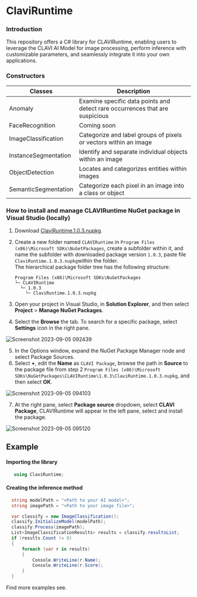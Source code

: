 # ClaviRuntime
### Introduction <br>
This repository offers a C# library for CLAVIRuntime, enabling users to leverage the CLAVI AI Model for image processing, perform inference with customizable parameters, and seamlessly integrate it into your own applications.
### Constructors
| Classes | Description |
| --- | --- |
| Anomaly | Examine specific data points and detect rare occurrences that are suspicious |
| FaceRecognition | Coming soon |
| ImageClassification | Categorize and label groups of pixels or vectors within an image | 
| InstanceSegmentation | Identify and separate individual objects within an image |
| ObjectDetection | Locates and categorizes entities within images | 
| SemanticSegmentation | Categorize each pixel in an image into a class or object |<br>

### How to install and manage CLAVIRuntime NuGet package in Visual Studio (locally)<br>
1. Download [ClaviRuntime.1.0.3.nupkg](https://github.com/RVisionSystem/ClaviRuntime/blob/master/ClaviRuntime.1.0.3.nupkg).
2. Create a new folder named ```CLAVIRuntime``` in ```Program Files (x86)\Microsoft SDKs\NuGetPackages```, create a subfolder within it, and name the subfolder with downloaded package version ```1.0.3```, paste file ```ClaviRuntime.1.0.3.nupkg```within the folder.<br>
   The hierarchical package folder tree has the following structure:
   
   ```
   Program Files (x86)\Microsoft SDKs\NuGetPackages
   └─ CLAVIRuntime
     └─ 1.0.3
       └─ ClaviRuntime.1.0.3.nupkg
   ```
3. Open your project in Visual Studio, in **Solution Explorer**, and then select **Project** > **Manage NuGet Packages**.
4. Select the **Browse** the tab. To search for a specific package, select **Settings** icon in the right pane.
   
![Screenshot 2023-09-05 092439](https://github.com/RVisionSystem/ClaviRuntime/assets/66403375/4bb9537d-b0ac-4cd2-9386-d2b330727d5a)

5. In the Options window, expand the NuGet Package Manager node and select Package Sources.
6. Select **+**, edit the **Name** as ```CLAVI Package```, browse the path in **Source** to the package file from step 2 ```Program Files (x86)\Microsoft SDKs\NuGetPackages\CLAVIRuntime\1.0.3\ClaviRuntime.1.0.3.nupkg```, and then select **OK**.

![Screenshot 2023-09-05 094103](https://github.com/RVisionSystem/ClaviRuntime/assets/66403375/45387e5c-058d-4e32-9c99-0a6a04ac8c10)
  
7. At the right pane, select **Package source** dropdown, select **CLAVI Package**, CLAVIRuntime will appear in the left pane, select and install the package. 

![Screenshot 2023-09-05 095120](https://github.com/RVisionSystem/ClaviRuntime/assets/66403375/acd634a4-6b55-4a43-b7c4-52adc6c62078)

## Example
#### Importing the library
```csharp
   using ClaviRuntime;
```
#### Creating the inference method
```csharp
  string modelPath = "<Path to your AI model>";
  string imagePath = "<Path to your image file>";

  var classify = new ImageClassification();
  classify.InitializeModel(modelPath);
  classify.Process(imagePath);
  List<ImageClassificationResults> results = classify.resultsList;
  if (results.Count != 0)
  {
      foreach (var r in results)
      {
          Console.WriteLine(r.Name);
          Console.WriteLine(r.Score);
      }
  }
```
Find more examples see. 





